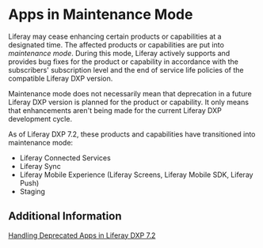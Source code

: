 # Apps in Maintenance Mode

Liferay may cease enhancing certain products or capabilities at a designated time. The affected products or capabilities are put into _maintenance mode_. During this mode, Liferay actively supports and provides bug fixes for the product or capability in accordance with the subscribers' subscription level and the end of service life policies of the compatible Liferay DXP version.

Maintenance mode does not necessarily mean that deprecation in a future Liferay DXP version is planned for the product or capability. It only means that enhancements aren't being made for the current Liferay DXP development cycle. 

As of Liferay DXP 7.2, these products and capabilities have transitioned into maintenance mode:

- Liferay Connected Services
- Liferay Sync
- Liferay Mobile Experience (Liferay Screens, Liferay Mobile SDK, Liferay Push)
- Staging 

## Additional Information

[Handling Deprecated Apps in Liferay DXP 7.2](./98-handling-deprecated-apps-in-liferay-dxp-7-2.md)
